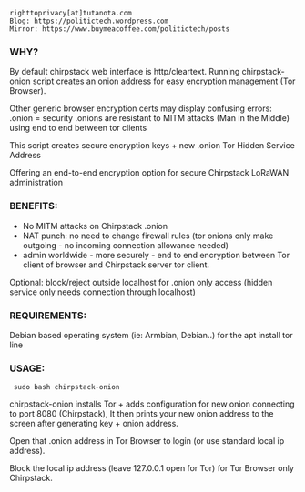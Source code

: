     righttoprivacy[at]tutanota.com
    Blog: https://politictech.wordpress.com
    Mirror: https://www.buymeacoffee.com/politictech/posts

### WHY? 
 By default chirpstack web interface is http/cleartext. Running chirpstack-onion script
 creates an onion address for easy encryption management (Tor Browser).

 Other generic browser encryption certs may display confusing errors: .onion = security
 .onions are resistant to MITM attacks (Man in the Middle) using end to end between tor clients

 This script creates secure encryption keys + new .onion Tor Hidden Service Address
 
 Offering an end-to-end encryption option for secure Chirpstack LoRaWAN administration

### BENEFITS:
 * No MITM attacks on Chirpstack .onion
 * NAT punch: no need to change firewall rules (tor onions only make outgoing - no incoming connection allowance needed)
 * admin worldwide - more securely - end to end encryption between Tor client of browser and Chirpstack server tor client.

 Optional: block/reject outside localhost for .onion only access
 (hidden service only needs connection through localhost)

### REQUIREMENTS:

  Debian based operating system (ie: Armbian, Debian..) for the apt install tor line
 
### USAGE:
 
     sudo bash chirpstack-onion
     
     
 chirpstack-onion installs Tor + adds configuration for new onion connecting to port 8080 (Chirpstack),
 It then prints your new onion address to the screen after generating key + onion address.
 
 Open that .onion address in Tor Browser to login (or use standard local ip address).
 
 Block the local ip address (leave 127.0.0.1 open for Tor) for Tor Browser only Chirpstack.

